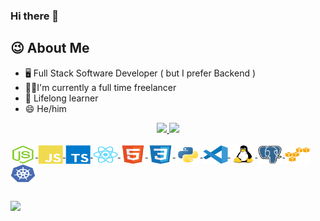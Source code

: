 ### Hi there 👋

## 😉 About Me
- 🖥️ Full Stack Software Developer ( but I prefer Backend )
- 👨‍💻I'm currently a full time freelancer
- 🚀 Lifelong learner
- 😄 He/him 

<div align="center">
  <a href="https://github.com/leandronowras">
  <img height="180em" src="https://github-readme-stats.vercel.app/api?username=leandronowras&show_icons=true&theme=midnight-purple&include_all_commits=true&count_private=true"/>
  <img height="180em" src="https://github-readme-stats.vercel.app/api/top-langs/?username=leandronowras&layout=compact&langs_count=7&theme=midnight-purple"/>
</div>

<div style="display: inline_block"><br>
  <img align="center" alt="nodejs-icon" height="30" width="40" src="https://raw.githubusercontent.com/devicons/devicon/master/icons/nodejs/nodejs-plain.svg">
  <img align="center" alt="Javascript-icon" height="30" width="40" src="https://raw.githubusercontent.com/devicons/devicon/master/icons/javascript/javascript-plain.svg">
  <img align="center" alt="Typescript-icon" height="30" width="40" src="https://raw.githubusercontent.com/devicons/devicon/master/icons/typescript/typescript-plain.svg">
  <img align="center" alt="React-icon" height="30" width="40" src="https://raw.githubusercontent.com/devicons/devicon/master/icons/react/react-original.svg">
  <img align="center" alt="HTML-icon" height="30" width="40" src="https://raw.githubusercontent.com/devicons/devicon/master/icons/html5/html5-original.svg">
  <img align="center" alt="CSS-icon" height="30" width="40" src="https://raw.githubusercontent.com/devicons/devicon/master/icons/css3/css3-original.svg">
  <img align="center" alt="Python-icon" height="30" width="40" src="https://raw.githubusercontent.com/devicons/devicon/master/icons/python/python-original.svg">
  <img align="center" alt="Vscode-icon" height="30" width="40" src="https://raw.githubusercontent.com/devicons/devicon/master/icons/vscode/vscode-original.svg">
  <img align="center" alt="Linux-icon" height="30" width="40" src="https://raw.githubusercontent.com/devicons/devicon/master/icons/linux/linux-original.svg">
  <img align="center" alt="Postgres-icon" height="30" width="40" src="https://raw.githubusercontent.com/devicons/devicon/master/icons/postgresql/postgresql-original.svg">
  <img align="center" alt="AWS-icon" height="30" width="40" src="https://raw.githubusercontent.com/devicons/devicon/master/icons/amazonwebservices/amazonwebservices-original.svg">
  <img align="center" alt="kubernetes-icon" height="30" width="40" src="https://raw.githubusercontent.com/devicons/devicon/master/icons/kubernetes/kubernetes-plain.svg">
</div>
  
##
  
<div>
<a href="https://www.linkedin.com/in/rafaella-ballerini-45875016a" target="_blank"><img src="https://img.shields.io/badge/-LinkedIn-%230077B5?style=for-the-badge&logo=linkedin&logoColor=white" target="_blank"></a>   
</div>
